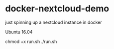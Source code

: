 # docker-nextcloud-demo
just spinning up a nextcloud instance in docker

Ubuntu 16.04

chmod +x run.sh
./run.sh
